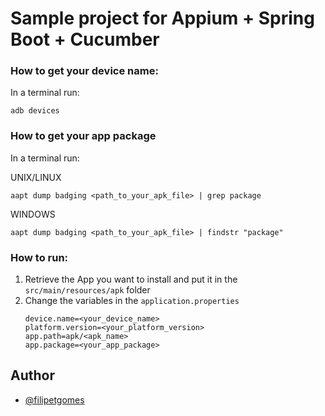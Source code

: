 # Sample project for Appium + Spring Boot + Cucumber

### How to get your device name:

 In a terminal run:
 ```
 adb devices
 ```

### How to get your app package
 In a terminal run:

UNIX/LINUX
 ```
 aapt dump badging <path_to_your_apk_file> | grep package
 ```
WINDOWS
 ```
 aapt dump badging <path_to_your_apk_file> | findstr "package"
 ```

### How to run:
 1. Retrieve the App you want to install and put it in the ```src/main/resources/apk``` folder
 2. Change the variables in the ```application.properties``` 
    ```
    device.name=<your_device_name>
    platform.version=<your_platform_version>
    app.path=apk/<apk_name>
    app.package=<your_app_package>
    ```

## Author
- [@filipetgomes](https://github.com/filipetgomes)